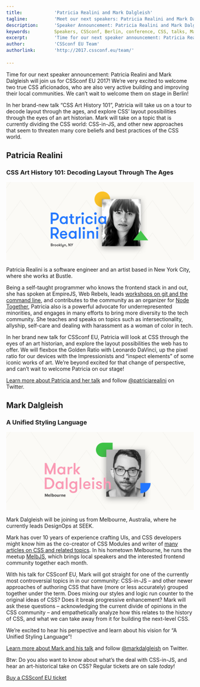 ```yaml
---
title:            'Patricia Realini and Mark Dalgleish'
tagline:          'Meet our next speakers: Patricia Realini and Mark Dalgleish'
description:      'Speaker Announcement: Patricia Realini and Mark Dalgleish'
keywords:         Speakers, CSSconf, Berlin, conference, CSS, talks, Mark Dalgleish, Patricia Realini
excerpt:          'Time for our next speaker announcement: Patricia Realini and Mark Dalgleish will join us for CSSconf EU 2017! We’re very excited to welcome two true CSS aficionados, who are also very active building and improving their local communities. We can’t wait to welcome them on stage in Berlin!'
author:           'CSSconf EU Team'
authorlink:       'http://2017.cssconf.eu/team/'

---
```


Time for our next speaker announcement: Patricia Realini and Mark Dalgleish will join us for CSSconf EU 2017! We’re very excited to welcome two true CSS aficionados, who are also very active building and improving their local communities. We can’t wait to welcome them on stage in Berlin!

In her brand-new talk “CSS Art History 101”, Patricia will take us on a tour to decode layout through the ages, and explore CSS’ layout possibilities through the eyes of an art historian.
Mark will take on a topic that is currently dividing the CSS world: CSS-in-JS, and other new approaches that seem to threaten many core beliefs and best practices of the CSS world.

## Patricia Realini
### CSS Art History 101: Decoding Layout Through The Ages

![](patricia-realini-blog.png)

Patricia Realini is a software engineer and an artist based in New York City, where she works at Bustle.

Being a self-taught programmer who knows the frontend stack in and out, she has spoken at EmpireJS, Web Rebels, leads [workshops on git and the command line](http://slides.com/patriciarealini/get-git-got#/), and contributes to the community as an organizer for [Node Together](http://www.nodetogether.org/), 
Patricia also is a powerful advocate for underrepresented minorities, and engages in many efforts to bring more diversity to the tech community. She teaches and speaks on topics such as intersectionality, allyship, self-care and dealing with harassment as a woman of color in tech.

In her brand new talk for CSSconf EU, Patricia will look at CSS through the eyes of an art historian, and explore the layout possibilities the web has to offer. We will flexbox the Golden Ratio with Leonardo DaVinci, up the pixel ratio for our devices with the Impressionists and “inspect elements”  of some iconic works of art. We’re beyond excited for that change of perspective, and can’t wait to welcome Patricia on our stage!

[Learn more about Patricia and her talk](http://2017.cssconf.eu/speakers/patricia-realini.html) and follow [@patriciarealini](https://twitter.com/patriciarealini) on Twitter.


## Mark Dalgleish
### A Unified Styling Language

![](mark-dalgleish-blog.png)


Mark Dalgleish will be joining us from Melbourne, Australia, where he currently leads DesignOps at SEEK.

Mark has over 10 years of experience crafting UIs, and CSS developers might know him as the co-creator of CSS Modules and writer of [many articles on CSS and related topics](https://medium.com/@markdalgleish). In his hometown Melbourne, he runs the meetup [MelbJS](http://melbjs.com/), which brings local speakers and the interested frontend community together each month.

With his talk for CSSconf EU, Mark will got straight for one of the currently most controversial topics in in our community: CSS-in-JS – and other newer approaches of authoring CSS that have (more or less accurately) grouped together under the term. Does mixing our styles and logic run counter to the original ideas of CSS? Does it break progressive enhancement? 
Mark will ask these questions – acknowledging the current divide of opinions in the CSS community – and empathetically analyze how this relates to the history of CSS, and what we can take away from it for building the next-level CSS.

We’re excited to hear his perspective and learn about his vision for “A Unified Styling Language”!

[Learn more about Mark and his talk](http://2017.cssconf.eu/speakers/mark-dalgleish.html) and follow [@markdalgleish](https://twitter.com/markdalgleish) on Twitter.



Btw: Do you also want to know about what’s the deal with CSS-in-JS, and hear an art-historical take on CSS? Regular tickets are on sale *today*!

<a href="https://tito.io/cssconfeu/cssconfeu-2017" class="btn--special">
  <span class="btn__span" data-hover="Buy CSSconf EU Ticket">Buy a CSSconf EU ticket</span>
</a>
